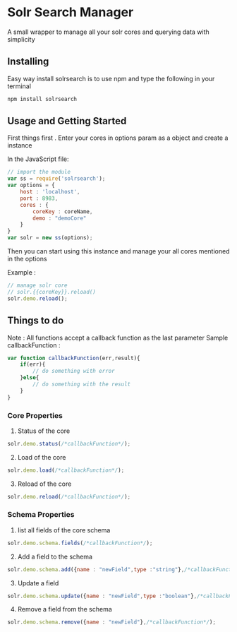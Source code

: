 # Solr Search Manager

A small wrapper to manage all your solr cores and querying data with simplicity

## Installing

Easy way install solrsearch is to use npm and type the following in your terminal

```sh
npm install solrsearch
```

## Usage and Getting Started

First things first . Enter your cores in options param as a object and create a instance

In the JavaScript file:
```javascript
// import the module
var ss = require('solrsearch');
var options = {
	host : 'localhost',
	port : 8983,
	cores : {
		coreKey : coreName,
		demo : "demoCore"
	}
}
var solr = new ss(options);
```

Then you can start using this instance and manage your all cores mentioned in the options

Example : 

```javascript
// manage solr core
// solr.{{coreKey}}.reload()
solr.demo.reload();
```

## Things to do

Note : All functions accept a callback function as the last parameter
Sample callbackFunction : 
```javascript
var function callbackFunction(err,result){
	if(err){
	 	// do something with error
	}else{
		// do something with the result
	}
}
```


### Core Properties

1. Status of the core

```javascript
solr.demo.status(/*callbackFunction*/);
```

2. Load of the core

```javascript
solr.demo.load(/*callbackFunction*/);
```

3. Reload of the core

```javascript
solr.demo.reload(/*callbackFunction*/);
```

### Schema Properties

1. list all fields of the core schema

```javascript
solr.demo.schema.fields(/*callbackFunction*/);
```

2. Add a field to the schema

```javascript
solr.demo.schema.add({name : "newField",type :"string"},/*callbackFunction*/);
```

3. Update a field 

```javascript
solr.demo.schema.update({name : "newField",type :"boolean"},/*callbackFunction*/);
```

4. Remove a field from the schema

```javascript
solr.demo.schema.remove({name : "newField"},/*callbackFunction*/);
```
